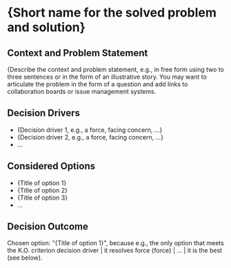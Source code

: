 # {Short name for the solved problem and solution}

## Context and Problem Statement

{Describe the context and problem statement, e.g., in free form using two to three sentences or in the form of an illustrative story.
You may want to articulate the problem in the form of a question and add links to collaboration boards or issue management systems.

<!-- This is an optional element. Feel free to remove. -->

## Decision Drivers

- {Decision driver 1, e.g., a force, facing concern, ...}
- {Decision driver 2, e.g., a force, facing concern, ...}
- … <!-- numbers of drivers can vary -->

## Considered Options

- {Title of option 1}
- {Title of option 2}
- {Title of option 3}
- … <!-- numbers of options can vary -->

## Decision Outcome

Chosen option: "{Title of option 1}", because
e.g., the only option that meets the K.O. criterion decision driver | it resolves force {force} | ... | it is the best (see below).